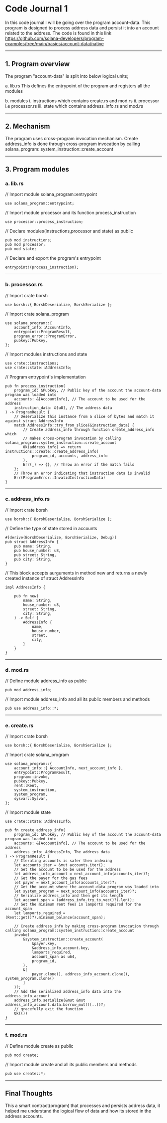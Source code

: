 # Code Journal 1

In this code journal I will be going over the program account-data.
This program is designed to process address data and persist it into an account related to the address.
The code is found in this link https://github.com/solana-developers/program-examples/tree/main/basics/account-data/native

---

## 1. Program overview

The program "account-data" is split into below logical units;

a.
lib.rs
This defines the entrypoint of the program and registers all the modules

b.
modules
i. instructions which contains create.rs and mod.rs
ii. processor i.e processor.rs
iii. state which contains address_info.rs and mod.rs

---

## 2. Mechanism


The program uses cross-program invocation mechanism.
Create address_info is done through cross-program invocation by calling solana_program::system_instruction::create_account

---

## 3. Program modules

### a. lib.rs

// Import module solana_program::entrypoint

```
use solana_program::entrypoint;
```

// Import module processor and its function process_instruction

```
use processor::process_instruction;
```

// Declare modules(instructions,processor and state) as public

```
pub mod instructions;
pub mod processor;
pub mod state;
```

// Declare and export the program's entrypoint

```
entrypoint!(process_instruction);
```

---

### b. processor.rs

// Import crate borsh

```
use borsh::{ BorshDeserialize, BorshSerialize };
```

// Import crate solana_program

```
use solana_program::{
    account_info::AccountInfo, 
    entrypoint::ProgramResult, 
    program_error::ProgramError,
    pubkey::Pubkey,
};
```

// Import modules instructions and state

```
use crate::instructions;
use crate::state::AddressInfo;
```

// Program entrypoint's implementation

```
pub fn process_instruction(
    program_id: &Pubkey, // Public key of the account the account-data program was loaded into
    accounts: &[AccountInfo], // The account to be used for the address
    instruction_data: &[u8], // The address data
) -> ProgramResult {
	// Deserialize this instance from a slice of bytes and match it against struct AddressInfo
    match AddressInfo::try_from_slice(&instruction_data) {
		// Create address_info through function create_address_info which
		// makes cross-program invocation by calling solana_program::system_instruction::create_account
        Ok(address_info) => return instructions::create::create_address_info(
            program_id, accounts, address_info
        ),
        Err(_) => {}, // Throw an error if the match fails
    };
	// Throw an error indicating that instruction data is invalid
    Err(ProgramError::InvalidInstructionData)
}
```

---

### c. address_info.rs

// Import crate borsh

```
use borsh::{ BorshDeserialize, BorshSerialize };
```

// Define the type of state stored in accounts

```
#[derive(BorshDeserialize, BorshSerialize, Debug)]
pub struct AddressInfo {
    pub name: String,
    pub house_number: u8,
    pub street: String,
    pub city: String,
}
```

// This block accepts aurguments in method new and returns a newly created instance of struct AddressInfo

```
impl AddressInfo {

    pub fn new(
        name: String,
        house_number: u8,
        street: String,
        city: String,
    ) -> Self {
        AddressInfo {
            name,
            house_number,
            street,
            city,
        }
    }
}
```

---

### d. mod.rs

// Define module address_info as public

```
pub mod address_info;
```

// Import module address_info and all its public members and methods

```
pub use address_info::*;
```

---

### e. create.rs

// Import crate borsh

```
use borsh::{ BorshDeserialize, BorshSerialize };
```

// Import crate solana_program

```
use solana_program::{
    account_info::{ AccountInfo, next_account_info },
    entrypoint::ProgramResult, 
    program::invoke,
    pubkey::Pubkey,
    rent::Rent,
    system_instruction,
    system_program,
    sysvar::Sysvar,
};
```

// Import module state

```
use crate::state::AddressInfo;
```

```
pub fn create_address_info(
    program_id: &Pubkey, // Public key of the account the account-data program was loaded into
    accounts: &[AccountInfo], // The account to be used for the address
    address_info: AddressInfo, The address data
) -> ProgramResult {
	// Iterating accounts is safer then indexing
    let accounts_iter = &mut accounts.iter();
	// Get the account to be be used for the address
    let address_info_account = next_account_info(accounts_iter)?;
	// Get the payer for the gas fees
    let payer = next_account_info(accounts_iter)?;
	// Get the account where the account-data program was loaded into
    let system_program = next_account_info(accounts_iter)?;
	// Serialize address_info and then get its length
    let account_span = (address_info.try_to_vec()?).len();
	// Get the minimum rent fees in lamports required for the account_span
    let lamports_required = (Rent::get()?).minimum_balance(account_span);
	
	// Create address_info by making cross-program invocation through calling solana_program::system_instruction::create_account
    invoke(
        &system_instruction::create_account(
            &payer.key,
            &address_info_account.key,
            lamports_required,
            account_span as u64,
            program_id,
        ),
        &[
            payer.clone(), address_info_account.clone(), system_program.clone()
        ]
    )?;
    // Add the serialized address_info data into the address_info_account
    address_info.serialize(&mut &mut address_info_account.data.borrow_mut()[..])?;
	// gracefully exit the function
    Ok(())
}
```

---

### f. mod.rs

// Define module create as public

```
pub mod create;
```

// Import module create and all its public members and methods

```
pub use create::*;
```

---

## Final Thoughts

This a smart contract(program) that processes and persists address data, it helped me understand the logical flow of data and how its stored in the address accounts. 
